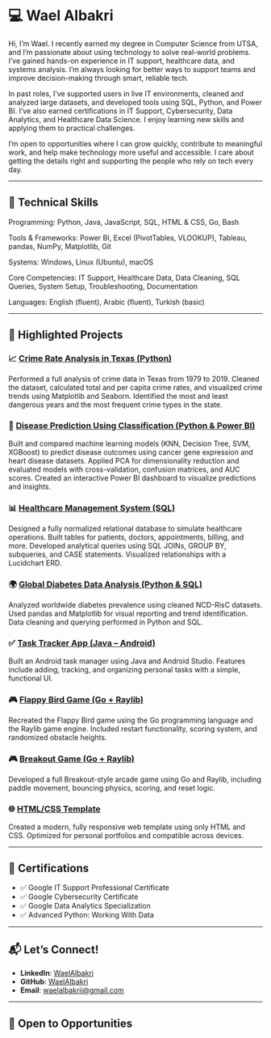 # 💻 Wael Albakri

Hi, I’m Wael. I recently earned my degree in Computer Science from UTSA, and I’m passionate about using technology to solve real-world problems. I’ve gained hands-on experience in IT support, healthcare data, and systems analysis. I’m always looking for better ways to support teams and improve decision-making through smart, reliable tech.

In past roles, I’ve supported users in live IT environments, cleaned and analyzed large datasets, and developed tools using SQL, Python, and Power BI. I’ve also earned certifications in IT Support, Cybersecurity, Data Analytics, and Healthcare Data Science. I enjoy learning new skills and applying them to practical challenges.

I’m open to opportunities where I can grow quickly, contribute to meaningful work, and help make technology more useful and accessible. I care about getting the details right and supporting the people who rely on tech every day.

---

## 🚀 Technical Skills

Programming: Python, Java, JavaScript, SQL, HTML & CSS, Go, Bash

Tools & Frameworks: Power BI, Excel (PivotTables, VLOOKUP), Tableau, pandas, NumPy, Matplotlib, Git

Systems: Windows, Linux (Ubuntu), macOS

Core Competencies: IT Support, Healthcare Data, Data Cleaning, SQL Queries, System Setup, Troubleshooting, Documentation

Languages: English (fluent), Arabic (fluent), Turkish (basic)

---

## 📂 Highlighted Projects
### 📈 [Crime Rate Analysis in Texas (Python)](https://github.com/WaelAlbakri/Crime_Rate_Analysis)  
Performed a full analysis of crime data in Texas from 1979 to 2019. Cleaned the dataset, calculated total and per capita crime rates, and visualized crime trends using Matplotlib and Seaborn. Identified the most and least dangerous years and the most frequent crime types in the state.

### 🧠 [Disease Prediction Using Classification (Python & Power BI)](https://github.com/WaelAlbakri/disease-classification-project)  
Built and compared machine learning models (KNN, Decision Tree, SVM, XGBoost) to predict disease outcomes using cancer gene expression and heart disease datasets. Applied PCA for dimensionality reduction and evaluated models with cross-validation, confusion matrices, and AUC scores. Created an interactive Power BI dashboard to visualize predictions and insights.

### 📊 [Healthcare Management System (SQL)](https://github.com/WaelAlbakri/Healthcare-Management-System-SQL)  
Designed a fully normalized relational database to simulate healthcare operations. Built tables for patients, doctors, appointments, billing, and more. Developed analytical queries using SQL JOINs, GROUP BY, subqueries, and CASE statements. Visualized relationships with a Lucidchart ERD.

### 🌍 [Global Diabetes Data Analysis (Python & SQL)](https://github.com/WaelAlbakri/Global-Diabetes-Analysis)  
Analyzed worldwide diabetes prevalence using cleaned NCD-RisC datasets. Used pandas and Matplotlib for visual reporting and trend identification. Data cleaning and querying performed in Python and SQL.

### ✅ [Task Tracker App (Java – Android)](https://github.com/WaelAlbakri/TaskTracker)  
Built an Android task manager using Java and Android Studio. Features include adding, tracking, and organizing personal tasks with a simple, functional UI.

### 🎮 [Flappy Bird Game (Go + Raylib)](https://github.com/WaelAlbakri/FlappyBird-with-Go-and-Raylib)  
Recreated the Flappy Bird game using the Go programming language and the Raylib game engine. Included restart functionality, scoring system, and randomized obstacle heights.

### 🎮 [Breakout Game (Go + Raylib)](https://github.com/WaelAlbakri/Breakout-Game)  
Developed a full Breakout-style arcade game using Go and Raylib, including paddle movement, bouncing physics, scoring, and reset logic.

### 🌐 [HTML/CSS Template](https://github.com/WaelAlbakri/HTML-CSS-Design)  
Created a modern, fully responsive web template using only HTML and CSS. Optimized for personal portfolios and compatible across devices.

---

## 📜 Certifications

- ✅ Google IT Support Professional Certificate  
- ✅ Google Cybersecurity Certificate  
- ✅ Google Data Analytics Specialization  
- ✅ Advanced Python: Working With Data

---

## 📬 Let’s Connect!

- **LinkedIn**: [WaelAlbakri](https://www.linkedin.com/in/waelalbakrii/)  
- **GitHub**: [WaelAlbakri](https://github.com/WaelAlbakri)  
- **Email**: waelalbakrii@gmail.com

---

## 🤝 Open to Opportunities

